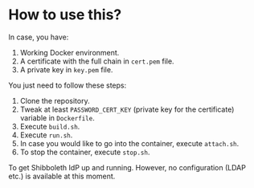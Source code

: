 # How to use this?

In case, you have:

1. Working Docker environment.
2. A certificate with the full chain in `cert.pem` file.
3. A private key in `key.pem` file.

You just need to follow these steps:

1. Clone the repository.
2. Tweak at least `PASSWORD_CERT_KEY` (private key for the certificate) variable in `Dockerfile`.
3. Execute `build.sh`.
4. Execute `run.sh`.
5. In case you would like to go into the container, execute `attach.sh`.
6. To stop the container, execute `stop.sh`.

To get Shibboleth IdP up and running. However, no configuration (LDAP etc.) is available at this moment.

